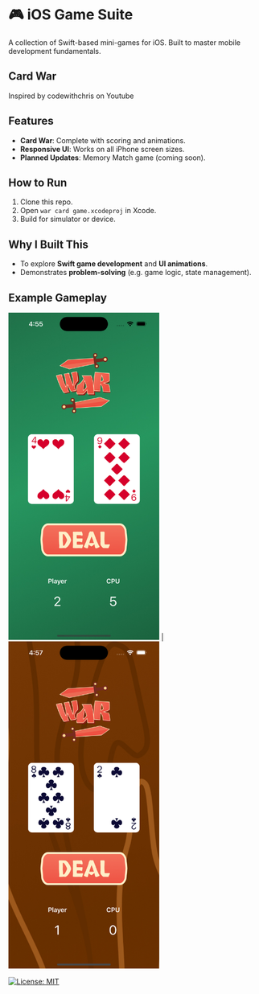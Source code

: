 # 🎮 iOS Game Suite  

A collection of Swift-based mini-games for iOS. Built to master mobile development fundamentals.  

## Card War
Inspired by codewithchris on Youtube

## Features  
- **Card War**: Complete with scoring and animations.  
- **Responsive UI**: Works on all iPhone screen sizes.  
- **Planned Updates**: Memory Match game (coming soon).

## How to Run  
1. Clone this repo.  
2. Open `war card game.xcodeproj` in Xcode.  
3. Build for simulator or device.

## Why I Built This  
- To explore **Swift game development** and **UI animations**.  
- Demonstrates **problem-solving** (e.g. game logic, state management).  

## Example Gameplay
<img src="screenshots/greencloth.png" width="300" alt="Green Cloth Background"> | <img src="screenshots/wood.png" width="300" alt="Wooden Table Background">

[![License: MIT](https://img.shields.io/badge/License-MIT-yellow.svg)](https://opensource.org/licenses/MIT)

